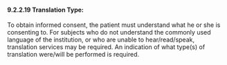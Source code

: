 #### 9.2.2.19 Translation Type: 

To obtain informed consent, the patient must understand what he or she is consenting to. For subjects who do not understand the commonly used language of the institution, or who are unable to hear/read/speak, translation services may be required. An indication of what type(s) of translation were/will be performed is required.
